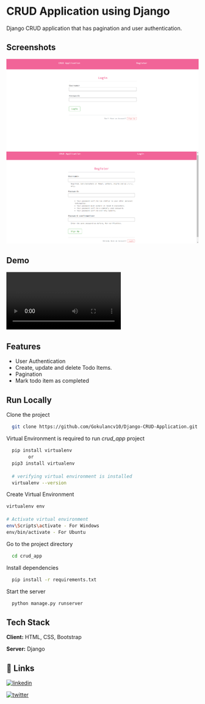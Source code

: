 
# CRUD Application using Django

Django CRUD application that has pagination and user authentication.


## Screenshots

![Login Page](media/login_page.png)
![User Registration Page](media/register_page.png)


## Demo

![DJANGO_CRUD_APP_DEMO](media/crud_app.mp4)


## Features

- User Authentication
- Create, update and delete Todo Items.
- Pagination
- Mark todo item as completed

  
## Run Locally

Clone the project

```bash
  git clone https://github.com/Gokulancv10/Django-CRUD-Application.git
```

Virtual Environment is required to run *crud_app* project
```bash
  pip install virtualenv
        or
  pip3 install virtualenv

  # verifying virtual environment is installed
  virtualenv --version
```

Create Virtual Environment
```bash
virtualenv env

# Activate virtual environment
env\Scripts\activate - For Windows
env/bin/activate - For Ubuntu
```

Go to the project directory

```bash
  cd crud_app
```

Install dependencies

```bash
  pip install -r requirements.txt
```

Start the server

```bash
  python manage.py runserver
```


## Tech Stack

**Client:** HTML, CSS, Bootstrap

**Server:** Django


## 🔗 Links
[![linkedin](https://img.shields.io/badge/linkedin-0A66C2?style=for-the-badge&logo=linkedin&logoColor=white)](https://www.linkedin.com/in/gokulan-cv/)

[![twitter](https://img.shields.io/badge/twitter-1DA1F2?style=for-the-badge&logo=twitter&logoColor=white)](https://twitter.com/cvgokulan1)